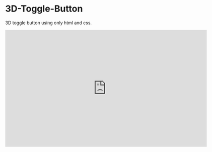 # 3D-Toggle-Button
 3D  toggle button using only html and css.
 
 <iframe src="https://player.vimeo.com/video/412032519" width="640" height="372" frameborder="0" allow="autoplay; fullscreen" allowfullscreen></iframe>
